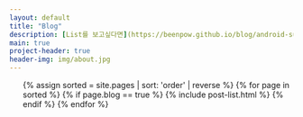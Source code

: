 ```yaml
---
layout: default
title: "Blog"
description: [List를 보고싶다면](https://beenpow.github.io/blog/android-sundry-info/)
main: true
project-header: true
header-img: img/about.jpg
---
```


<ul class="catalogue">
{% assign sorted = site.pages | sort: 'order' | reverse %}
{% for page in sorted %}
{% if page.blog == true %}
{% include post-list.html %}
{% endif %}
{% endfor %}
</ul>
